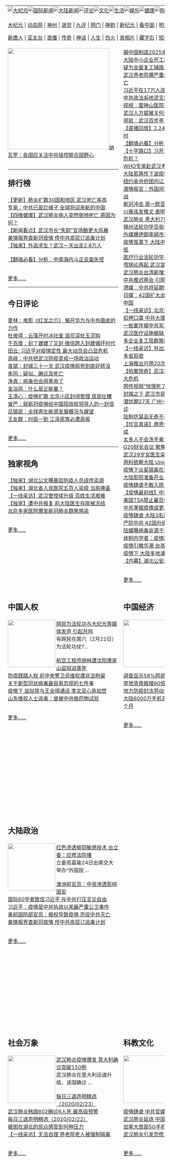 <a name="1" id="1" target="_blank">&nbsp;</a> <span id="1">&nbsp;</span><table border="0"><tr><td colspan="3" VALIGN=TOP nowrap><a href="https://github.com/dmoadz208/djy/blob/master/gb/nsc413.md#1"><img src="https://raw.githubusercontent.com/dmoadz208/www/master/t/djy/1.jpg" title="大纪元"></a><a href="https://github.com/dmoadz208/djy/blob/master/gb/n24hr.md#1"><img src="https://raw.githubusercontent.com/dmoadz208/www/master/t/djy/3.jpg" title="国际新闻"></a><a href="https://github.com/dmoadz208/djy/blob/master/gb/nsc413.md#1"><img src="https://raw.githubusercontent.com/dmoadz208/www/master/t/djy/4.jpg" title="大陆新闻"></a><a href="https://github.com/dmoadz208/djy/blob/master/gb/news392.md#1"><img src="https://raw.githubusercontent.com/dmoadz208/www/master/t/djy/5.jpg" title="评论"></a><a href="https://github.com/dmoadz208/djy/blob/master/gb/news2007.md#1"><img src="https://raw.githubusercontent.com/dmoadz208/www/master/t/djy/6.jpg" title="文化"></a><a href="https://github.com/dmoadz208/djy/blob/master/gb/news2008.md#1"><img src="https://raw.githubusercontent.com/dmoadz208/www/master/t/djy/7.jpg" title="生活"></a><a href="https://github.com/dmoadz208/djy/blob/master/gb/ncyule.md#1"><img src="https://raw.githubusercontent.com/dmoadz208/www/master/t/djy/8.jpg" title="娱乐"></a><a href="https://github.com/dmoadz208/djy/blob/master/gb/nsc1002.md#1"><img src="https://raw.githubusercontent.com/dmoadz208/www/master/t/djy/9.jpg" title="健康"><a href="https://www.youlucky.com"><img src="https://raw.githubusercontent.com/dmoadz208/www/master/t/djy/10.jpg" title="购物"></a><a href="https://donate.epochtimes.com/?utm_medium=epochtimes&utm_source=referral&utm_campaign=donate_button_djyarticleheader"><img src="https://raw.githubusercontent.com/dmoadz208/www/master/t/djy/12.jpg" title="捐款"></a></td></tr><tr><td colspan="3" VALIGN=TOP nowrap><p><a href="https://fg.tz33.ga/hua/7" rel="nofollow">大纪元</a> | <a href="https://fg.tz33.ga/hua/513" rel="nofollow">动态网</a> | <a href="https://git.io/fjHpv" rel="nofollow">神州</a> | <a href="https://fg.tz33.ga/hua/8" rel="nofollow">退党</a> | <a href="https://git.io/fjHpU" rel="nofollow">九评</a> | <a href="https://git.io/fjHpT" rel="nofollow">网门</a> | <a href="https://fg.tz33.ga/hua/4" rel="nofollow">神韵</a> | <a href="https://git.io/fjHpI" rel="nofollow">新纪元</a> | <a href="https://fg.tz33.ga/hua/11" rel="nofollow">看中国</a> | <a href="https://fg.tz33.ga/hua/3" rel="nofollow">明慧网</a> | <a href="https://git.io/fjHpq" rel="nofollow">明慧十方</a> | <a href="https://git.io/fj9lQ" rel="nofollow">明慧焦点</a> | <a href="https://fg.tz33.ga/hua/9" rel="nofollow">希望之声</a> | <a href="https://git.io/fjHpY" rel="nofollow">漫谈党文化</a ></p><p><a href="https://fg.tz33.ga/hua/5" rel="nofollow">新唐人</a> | <a href="https://git.io/JervF" rel="nofollow">亚太台</a> | <a href="https://git.io/fjHpG" rel="nofollow">直播</a> | <a href="https://git.io/fj9lp" rel="nofollow">传奇</a> | <a href="https://git.io/fj9lX" rel="nofollow">神话</a> | <a href="https://git.io/fjHpZ" rel="nofollow">人生</a> | <a href="https://git.io/fjFNJ" rel="nofollow">伪火</a > | <a href="https://git.io/fjHpc" rel="nofollow">真相片</a> | <a href="https://git.io/fj9lK" rel="nofollow">藏字石</a> | <a href="https://git.io/fj9l5" rel="nofollow">短视频</a> | <a href="https://git.io/fjHpW" rel="nofollow">告诉未来</a > | <a href="https://git.io/fjHpl" rel="nofollow">终级目的</a> | <a href="https://git.io/fj9lM" rel="nofollow">中共活摘</a > | <a href="https://git.io/fjHp4" rel="nofollow">风雨天地行</a></p></td></tr>
<tr><td VALIGN=TOP width="355" height="1000"><a href="https://github.com/dmoadz208/djy/blob/master/gb/20/2/24/n11892856.md#1"><img width="320" src="https://i.epochtimes.com/assets/uploads/2020/02/GettyImages-1162193317-320x200.jpg">纳瓦罗：各国应关注中共操控联合国野心</a><br><h2><p><hr><strong>排行榜</strong></p></h2>
<a href="https://github.com/dmoadz208/djy/blob/master/gb/20/1/17/n11801312.md#1">【更新】肺炎扩散30国和地区 武汉死亡率高</a><br>
<a href="https://github.com/dmoadz208/djy/blob/master/gb/20/2/19/n11879930.md#1">专家：中共已是烂摊子 全球将迎来新的中国</a><br>
<a href="https://github.com/dmoadz208/djy/blob/master/gb/20/2/17/n11875760.md#1">【四维健康】武汉肺炎病人突然倒地死亡 原因为何？</a><br>
<a href="https://github.com/dmoadz208/djy/blob/master/gb/20/2/17/n11875895.md#1">【新闻看点】武汉市长“失踪”官场酿更大风暴</a><br>
<a href="https://github.com/dmoadz208/djy/blob/master/gb/20/2/22/n11888161.md#1">美情报界查新冠疫情 传中共高层订逃离计划</a><br>
<a href="https://github.com/dmoadz208/djy/blob/master/gb/20/2/19/n11879658.md#1">【独家】外逃求生？武汉一天出走2.8万人</a><br>
<a href="https://github.com/dmoadz208/djy/blob/master/gb/20/2/17/n11874228.md#1"></a><br>
<a href="https://github.com/dmoadz208/djy/blob/master/gb/20/2/18/n11876712.md#1">【翻墙必看】分析：中南海内斗正全面失控</a><br>
<br><p><a href="https://github.com/dmoadz208/djy/blob/master/gb/nscrw413.md#1">更多......</a></p><hr><h2><p><strong>今日评论</strong></p></h2>
<a href="https://github.com/dmoadz208/djy/blob/master/gb/20/2/24/n11892730.md#1">夏林：电影《红龙之爪》 揭开华为与中共画皮的力作</a><br>
<a href="https://github.com/dmoadz208/djy/blob/master/gb/20/2/24/n11892107.md#1">杜彼得：云落开时冰吐鉴 浪花深处玉沉钩</a><br>
<a href="https://github.com/dmoadz208/djy/blob/master/gb/20/2/24/n11891791.md#1">千百度：封了建建了又封 微信跨入封建循环时代</a><br>
<a href="https://github.com/dmoadz208/djy/blob/master/gb/20/2/24/n11891634.md#1">田云: 习近平对疫情定性 最大动员会凸显危机</a><br>
<a href="https://github.com/dmoadz208/djy/blob/master/gb/20/2/24/n11891392.md#1">高峰：中共把武汉防疫变成一场政治运动</a><br>
<a href="https://github.com/dmoadz208/djy/blob/master/gb/20/2/24/n11891632.md#1">袁斌：封城三十一天 武汉疫情局势到底好转没</a><br>
<a href="https://github.com/dmoadz208/djy/blob/master/gb/20/2/24/n11891030.md#1">朱同：疑似、确诊及死亡</a><br>
<a href="https://github.com/dmoadz208/djy/blob/master/gb/20/2/24/n11890844.md#1">净真：病毒也会闹革命了</a><br>
<a href="https://github.com/dmoadz208/djy/blob/master/gb/20/2/24/n11890736.md#1">金浴凤：什么是正能量？</a><br>
<a href="https://github.com/dmoadz208/djy/blob/master/gb/20/2/23/n11890361.md#1">玉清心：疫情扩散 北京小区封闭管理 居民吐糟</a><br>
<a href="https://github.com/dmoadz208/djy/blob/master/gb/20/2/23/n11890423.md#1">曾严：就新冠疫情给中国现政权领导人的一封信</a><br>
<a href="https://github.com/dmoadz208/djy/blob/master/gb/20/2/24/n11890613.md#1">吕锡民：全球再生能源发展概况与展望</a><br>
<a href="https://github.com/dmoadz208/djy/blob/master/gb/20/2/23/n11890189.md#1">王友群：时辰一到 江泽民等必遭恶报</a><br>
<br><p><a href="https://github.com/dmoadz208/djy/blob/master/gb/news392.md#1">更多......</a></p><hr><h2><p><strong>独家视角</strong></p></h2>
<a href="https://github.com/dmoadz208/djy/blob/master/gb/20/2/22/n11887125.md#1">【独家】湖北公文曝基层防疫人员成传染源</a><br>
<a href="https://github.com/dmoadz208/djy/blob/master/gb/20/2/22/n11888080.md#1">【独家】湖北省人民医院五百人染疫 当局掩盖</a><br>
<a href="https://github.com/dmoadz208/djy/blob/master/gb/20/2/22/n11886970.md#1">【一线采访】武汉管控续升级 百姓生活艰难</a><br>
<a href="https://github.com/dmoadz208/djy/blob/master/gb/20/2/21/n11884783.md#1">【独家】遭中共报复 前大陆医生存款被冻结</a><br>
<a href="https://github.com/dmoadz208/djy/blob/master/gb/20/2/21/n11884463.md#1">北京多家医院爆发新冠肺炎群聚感染</a><br>
<br><p><a href="https://github.com/dmoadz208/djy/blob/master/gb/nf6092.md#1">更多......</a></p>
</td><td VALIGN=TOP width="352">
<a href="https://github.com/dmoadz208/djy/blob/master/gb/20/2/24/n11892146.md#1">揭中国制造2025本质 学者：合法买与非法偷</a><br>
<a href="https://github.com/dmoadz208/djy/blob/master/gb/20/2/24/n11892702.md#1">大陆中小企业开工率不足30% “五难”临头</a><br>
<a href="https://github.com/dmoadz208/djy/blob/master/gb/20/2/24/n11892716.md#1">疑为全面复工铺路 广东等6省下调疫情警报</a><br>
<a href="https://github.com/dmoadz208/djy/blob/master/gb/20/2/24/n11892451.md#1">武汉养老院爆严重疫情 消息指致众多老人死亡</a><br>
<a href="https://github.com/dmoadz208/djy/blob/master/gb/20/2/24/n11892603.md#1">习近平在17万人连线会议上发言有何玄机</a><br>
<a href="https://github.com/dmoadz208/djy/blob/master/gb/20/2/24/n11890720.md#1">中共政法系统谎言露馅 多监狱爆群集性感染</a><br>
<a href="https://github.com/dmoadz208/djy/blob/master/gb/20/2/24/n11892113.md#1">视频：雷神山医院有工人未隔离离开工地</a><br>
<a href="https://github.com/dmoadz208/djy/blob/master/gb/20/2/24/n11891753.md#1">武汉人方斌被关何处？有消息指在武昌监狱</a><br>
<a href="https://github.com/dmoadz208/djy/blob/master/gb/20/2/24/n11892310.md#1">郑岩：武汉百步亭 样本活动与样本遭遇</a><br>
<a href="https://github.com/dmoadz208/djy/blob/master/gb/20/2/24/n11892242.md#1">【直播回放】2.24新肺炎追踪：武汉解封3小时</a><br>
<a href="https://github.com/dmoadz208/djy/blob/master/gb/20/2/24/n11891006.md#1">【翻墙必看】分析：习讲话释放8个重大信息</a><br>
<a href="https://github.com/dmoadz208/djy/blob/master/gb/20/2/24/n11890795.md#1">【十字路口】习开17万人会议 曝疫情内幕与危机？</a><br>
<a href="https://github.com/dmoadz208/djy/blob/master/gb/20/2/24/n11892736.md#1">WHO专家赴武汉考察 没去医院“脏区”</a><br>
<a href="https://github.com/dmoadz208/djy/blob/master/gb/20/2/24/n11892202.md#1">大陆若再传下波疫情 台学者：恐是人类浩劫</a><br>
<a href="https://github.com/dmoadz208/djy/blob/master/gb/20/2/24/n11891235.md#1">纽约亲共侨团内讧 爆出偷渡历史</a><br>
<a href="https://github.com/dmoadz208/djy/blob/master/gb/20/2/24/n11892672.md#1">澳情报官：外国间谍威胁前所未有 程度超冷战</a><br>
<a href="https://github.com/dmoadz208/djy/blob/master/gb/20/2/24/n11892648.md#1">新冠冲击 周一欧亚股哀号 美股开盘大跌</a><br>
<a href="https://github.com/dmoadz208/djy/blob/master/gb/20/2/24/n11891927.md#1">川普连发推文 表明访问印度的高度意愿</a><br>
<a href="https://github.com/dmoadz208/djy/blob/master/gb/20/2/24/n11892166.md#1">武汉肺炎 意大利7死220确诊</a><br>
<a href="https://github.com/dmoadz208/djy/blob/master/gb/20/2/24/n11892086.md#1">锦州法轮功学员张振才被大连监狱迫害致死</a><br>
<a href="https://github.com/dmoadz208/djy/blob/master/gb/20/2/24/n11891996.md#1">外媒爆伊朗库姆市至少50人死于武汉肺炎</a><br>
<a href="https://github.com/dmoadz208/djy/blob/master/gb/20/2/24/n11892057.md#1">疫情笼罩下 大陆中小企业信心指数创历史新低</a><br>
<a href="https://github.com/dmoadz208/djy/blob/master/gb/20/2/20/n11883051.md#1">医疗行业法轮功学员被迫害致死案例（上）</a><br>
<a href="https://github.com/dmoadz208/djy/blob/master/gb/20/2/24/n11891989.md#1">甩锅论再起 武汉宣布解封后突然叫停</a><br>
<a href="https://github.com/dmoadz208/djy/blob/master/gb/20/2/24/n11891893.md#1">武汉肺炎台湾新增2例确诊 为群聚案家人</a><br>
<a href="https://github.com/dmoadz208/djy/blob/master/gb/20/2/24/n11891891.md#1">中共推迟两会 引网民议论</a><br>
<a href="https://github.com/dmoadz208/djy/blob/master/gb/20/2/24/n11891175.md#1">港媒：中共将延期举行博鳌论坛</a><br>
<a href="https://github.com/dmoadz208/djy/blob/master/gb/20/2/24/n11891730.md#1">日媒：42国扩大出口管制 防半导体技术外流中国</a><br>
<a href="https://github.com/dmoadz208/djy/blob/master/gb/20/2/24/n11891627.md#1">【一线采访】北京爆发疫情 实情被掩盖</a><br>
<a href="https://github.com/dmoadz208/djy/blob/master/gb/20/2/24/n11891329.md#1">扣押口罩 中共大理市委书记、正副市长丢官</a><br>
<a href="https://github.com/dmoadz208/djy/blob/master/gb/20/2/24/n11891206.md#1">一桩案件揭中共军方利用美大学进行秘密研究</a><br>
<a href="https://github.com/dmoadz208/djy/blob/master/gb/20/2/24/n11891083.md#1">武汉医疗设施极缺 官员染病没床位终死亡</a><br>
<a href="https://github.com/dmoadz208/djy/blob/master/gb/20/2/24/n11891050.md#1">多企业复工现群聚感染 涉及北京重庆等城市</a><br>
<a href="https://github.com/dmoadz208/djy/blob/master/gb/20/2/24/n11891119.md#1">【一线采访】外出求医无门 湖北肿瘤病患遭多省拒收</a><br>
<a href="https://github.com/dmoadz208/djy/blob/master/gb/20/2/24/n11891298.md#1">上海推出可用20次KN95口罩 专家质疑</a><br>
<a href="https://github.com/dmoadz208/djy/blob/master/gb/20/2/24/n11890587.md#1">【拍案惊奇】武汉封城满月 习承认1949后最大危机</a><br>
<a href="https://github.com/dmoadz208/djy/blob/master/gb/20/2/24/n11890716.md#1">网传视频“快饿死了” 新疆疫情管制被聚焦</a><br>
<a href="https://github.com/dmoadz208/djy/blob/master/gb/20/2/23/n11890584.md#1">封城之下 武汉市民抱怨蔬菜价格高</a><br>
<a href="https://github.com/dmoadz208/djy/blob/master/gb/20/2/24/n11891015.md#1">潜伏期27天 广州一家4口解除隔离14天后确诊</a><br>
<a href="https://github.com/dmoadz208/djy/blob/master/gb/20/2/24/n11890953.md#1">陆制仿冒品无奇不有 纳瓦罗：竟有美国驾照</a><br>
<a href="https://github.com/dmoadz208/djy/blob/master/gb/20/2/23/n11890348.md#1">【珍言真语】商界领袖毛汉：疫情致生意损七成</a><br>
<a href="https://github.com/dmoadz208/djy/blob/master/gb/20/2/17/n11875866.md#1">太多人不会洗手美专家震惊 如何洗才可防疫</a><br>
<a href="https://github.com/dmoadz208/djy/blob/master/gb/20/2/23/n11890400.md#1">G20财长会议 聚焦新冠病毒对经济影响</a><br>
<a href="https://github.com/dmoadz208/djy/blob/master/gb/20/2/23/n11889691.md#1">武汉29岁女医生染疫去世 院方直接火化</a><br>
<a href="https://github.com/dmoadz208/djy/blob/master/gb/20/2/24/n11890618.md#1">原料依赖大陆 Uniqlo、Gap、Nike恐断货</a><br>
<a href="https://github.com/dmoadz208/djy/blob/master/gb/20/2/23/n11890193.md#1">疫情下众星隔离在家练厨艺 陈坤晒系列美食</a><br>
<a href="https://github.com/dmoadz208/djy/blob/master/gb/20/2/23/n11890466.md#1">大陆影院准备开业 网民抗拒聚在一起看电影</a><br>
<a href="https://github.com/dmoadz208/djy/blob/master/gb/20/2/23/n11890373.md#1">疫情肆虐不敢入院 杜雨露因肺癌在家中病逝</a><br>
<a href="https://github.com/dmoadz208/djy/blob/master/gb/20/2/23/n11890458.md#1">【疫情最前线】中共军警抚恤金超医护40倍</a><br>
<a href="https://github.com/dmoadz208/djy/blob/master/gb/20/2/23/n11890500.md#1">美国TSA禁止雇员使用抖音海外版TikTok</a><br>
<a href="https://github.com/dmoadz208/djy/blob/master/gb/20/2/23/n11890388.md#1">中共掌握疫情或更早 武汉官媒旧闻被翻出</a><br>
<a href="https://github.com/dmoadz208/djy/blob/master/gb/20/2/23/n11890371.md#1">疫情肆虐 大陆3名医生同日因染疫去世</a><br>
<a href="https://github.com/dmoadz208/djy/blob/master/gb/20/2/23/n11890362.md#1">严防中共 42国升级管制军用技术出口</a><br>
<a href="https://github.com/dmoadz208/djy/blob/master/gb/20/2/23/n11890306.md#1">陆媒曝病毒非源于华南市场 美参议员要答案</a><br>
<a href="https://github.com/dmoadz208/djy/blob/master/gb/20/2/23/n11890220.md#1">体制内学者：疫情致中国损失逾1.3万亿元</a><br>
<a href="https://github.com/dmoadz208/djy/blob/master/gb/20/2/23/n11890246.md#1">疫情引撤华潮 台高管：工作可再找 命只一条</a><br>
<a href="https://github.com/dmoadz208/djy/blob/master/gb/20/2/23/n11890199.md#1">疫情下 大陆多地涌人潮 扎堆吃喝 不戴口罩</a><br>
<a href="https://github.com/dmoadz208/djy/blob/master/gb/20/2/22/n11888526.md#1">【内幕】湖北公安系统逾千人染疫 多地驰援</a><br>
<br><p><a href="https://github.com/dmoadz208/djy/blob/master/gb/nsc413_2.md#1">更多......</a></p></td><td VALIGN=TOP rowspan=6 width="156" align="middle"><a href="https://git.io/fj9l0" target="_blank"><img width="130" src="https://raw.githubusercontent.com/dmoadz208/www/master/t/djy/gudianwu.jpg" title="神韵古典舞技巧表演" alt="神韵古典舞技巧表演"><br>神韵古典舞表演</a><br><a href="https://git.io/fj9la" target="_blank"><img width="130" src="https://raw.githubusercontent.com/dmoadz208/www/master/t/djy/9ping.jpg" title="九评共产党" alt="九评共产党"><br>九评共产党</a><br><a href="https://git.io/fj9lr" target="_blank"><img width="130" src="https://raw.githubusercontent.com/dmoadz208/www/master/t/djy/communism.jpg" title="共产主义终极目的" alt="共产主义终极目的"><br>共产主义终极目的</a><br><a href="https://git.io/fjFNJ" target="_blank"><img width="130" src="https://raw.githubusercontent.com/dmoadz208/www/master/t/djy/weihuo.jpg" title="中共的伪火骗局"" alt="中共的伪火骗局""><br>中共的伪火骗局"</a><br><a href="https://git.io/fj9lK" target="_blank"><img width="130" src="https://raw.githubusercontent.com/dmoadz208/www/master/t/djy/changzhi.jpg" title="古今奇观-藏字石" alt="古今奇观-藏字石"><br>古今奇观-藏字石</a><br><a href="https://git.io/fj9lP" target="_blank"><img width="130" src="https://raw.githubusercontent.com/dmoadz208/www/master/t/djy/tianan.jpg" title="通往天安门的旅程" alt="通往天安门的旅程"><br>通往天安门的旅程</a><br><a href="https://git.io/fj9lX" target="_blank"><img width="130" src="https://raw.githubusercontent.com/dmoadz208/www/master/t/djy/weilai.jpg" title="未来人的神话" alt="未来人的神话"><br>未来人的神话故事</a><br><a href="https://git.io/fj9l1" target="_blank"><img width="130" src="https://raw.githubusercontent.com/dmoadz208/www/master/t/djy/ji-zy.jpg" title="中共罪恶的活摘" alt="中共罪恶的活摘"><br>中共罪恶的活摘</a><br><a href="https://git.io/fj9lM" target="_blank"><img width="130" src="https://raw.githubusercontent.com/dmoadz208/www/master/t/djy/huozhai.jpg" title="铁证如山" alt="铁证如山"><br>铁证如山</a><br><a href="https://git.io/fj9lD" target="_blank"><img width="130" src="https://raw.githubusercontent.com/dmoadz208/www/master/t/djy/4ke.jpg" title="一家四口死于中共暴政" alt="一家四口死于中共暴政"><br>一家四口死于暴政</a><br><a href="https://git.io/fj9ly" target="_blank"><img width="130" src="https://raw.githubusercontent.com/dmoadz208/www/master/t/djy/jie-di.jpg" title="─弟妹相继死于中共迫害" alt="─弟妹相继死于中共迫害"><br>弟妹相继死于迫害</a><br><a href="https://git.io/fj9lS" target="_blank"><img width="130" src="https://raw.githubusercontent.com/dmoadz208/www/master/t/djy/ma-sj.jpg" title="她们许多已经被中共迫害至死" alt="她们许多已经被中共迫害至死"><br>她们被中共迫害死</a><br><a href="https://git.io/fj9l9" target="_blank"><img width="130" src="https://raw.githubusercontent.com/dmoadz208/www/master/t/djy/shuan-cxl.jpg" title="双城血泪" alt="双城血泪"><br>双城血泪</a><br><a href="https://git.io/fj9lH" target="_blank"><img width="130" src="https://raw.githubusercontent.com/dmoadz208/www/master/t/djy/wu-zbh.jpg" title="震撼人心的无罪辩护" alt="震撼人心的无罪辩护"><br>无罪辩护震撼人心</a><br><a href="https://git.io/fj9lQ" target="_blank"><img width="130" src="https://raw.githubusercontent.com/dmoadz208/www/master/t/djy/6c10-720.jpg" title="从610到720" alt="从610到720"><br>从610到720</a><br><a href="https://git.io/fj9l7" target="_blank"><img width="130" src="https://raw.githubusercontent.com/dmoadz208/www/master/t/djy/xian-z.jpg" title="中共官员的选择" alt="中共官员的选择"><br>中共官员的选择</a><br><a href="https://git.io/fj9l5" target="_blank"><img width="130" src="https://raw.githubusercontent.com/dmoadz208/www/master/t/djy/1400l.jpg" title="剖析1400例" alt="剖析1400例"><br>剖析1400例</a><br><a href="https://git.io/fj9lb" target="_blank"><img width="130" src="https://raw.githubusercontent.com/dmoadz208/www/master/t/djy/425.jpg" title="万人上访真相" alt="万人上访真相"><br>万人上访真相</a><br><a href="https://git.io/fj9lN" target="_blank"><img width="130" src="https://raw.githubusercontent.com/dmoadz208/www/master/t/djy/qing-h.jpg" title="被中共迫害的清华学子" alt="被中共迫害的清华学子"><br>被迫害的清华学子</a><br><a href="https://git.io/fj9lx" target="_blank"><img width="130" src="https://raw.githubusercontent.com/dmoadz208/www/master/t/djy/jian-z513.jpg" title="见证513" alt="见证513"><br>见证513</a><br><a href="https://git.io/fj9lp" target="_blank"><img width="130" src="https://raw.githubusercontent.com/dmoadz208/www/master/t/djy/gongfu.jpg" title="功夫 寻道" alt="功夫 寻道"><br>功夫 寻道</a><br><a href="https://git.io/fj9lh" target="_blank"><img width="130" src="https://raw.githubusercontent.com/dmoadz208/www/master/t/djy/guangguimian.jpg" title="歌唱家人生奇迹" alt="歌唱家人生奇迹"><br>歌唱家的人生奇迹</a><br><a href="https://git.io/fj9lj" target="_blank"><img width="130" src="https://raw.githubusercontent.com/dmoadz208/www/master/t/djy/ming-jjy.jpg" title="名校精英的选择" alt="名校精英的选择"><br>名校精英的选择</a><br><a href="https://git.io/fj98e" target="_blank"><img width="130" src="https://raw.githubusercontent.com/dmoadz208/www/master/t/djy/yin-lj.jpg" title="音乐之家的故事" alt="音乐之家的故事"><br>音乐之家的故事</a><br><a href="https://git.io/fj98v" target="_blank"><img width="130" src="https://raw.githubusercontent.com/dmoadz208/www/master/t/djy/ming-hsf.jpg" title="平凡中的不平凡" alt="平凡中的不平凡"><br>平凡中的不平凡</a><br><a href="https://github.com/dmoadz208/djy/blob/master/gb/13/9/29/n3974789.md?dfh#1" target="_blank"><img width="128" src="https://raw.githubusercontent.com/dmoadz208/www/master/t/130/nizhibeituolanlao.jpg" title="善良女士被投男牢"  alt="善良女士被投男牢"><br>善良女士被投男牢</a><br><a href="https://github.com/dmoadz208/djy/blob/master/gb/16/3/16/n4663449.md?dfh#1" target="_blank"><img width="128" src="https://raw.githubusercontent.com/dmoadz208/www/master/t/130/huozhai1.jpg" title="警卫目击中共活摘"  alt="警卫目击中共活摘"><br>警卫目击中共活摘</a><br><a href="https://github.com/dmoadz208/djy/blob/master/gb/10/11/7/n3077476.md?dfh#1" target="_blank"><img width="128" src="https://raw.githubusercontent.com/dmoadz208/www/master/t/130/motoumks.jpg" title="马克思的成魔之路"  alt="马克思的成魔之路"><br>马克思的成魔之路</a><br><a href="https://github.com/dmoadz208/djy/blob/master/gb/18/12/9/n10900044.md?dfh#1" target="_blank"><img width="128" src="https://raw.githubusercontent.com/dmoadz208/www/master/t/130/konggaojm.jpg" title="303万人的举报"  alt="303万人的举报"><br>303万人的举报</a><br><a href="https://github.com/dmoadz208/djy/blob/master/gb/8/12/18/n2367165.md?dfh#1" target="_blank"><img width="128" src="https://raw.githubusercontent.com/dmoadz208/www/master/t/130/lianganduibi.jpg" title="海峡两岸强烈反差"  alt="海峡两岸强烈反差"><br>海峡两岸强烈反差</a><br><a href="https://github.com/dmoadz208/djy/blob/master/gb/18/10/27/n10812623.md?dfh#1" target="_blank"><img width="128" src="https://raw.githubusercontent.com/dmoadz208/www/master/t/130/yindu.jpg" title="印度媒体报道东方"  alt="印度媒体报道东方"><br>印度媒体报道东方</a><br><a href="https://github.com/dmoadz208/djy/blob/master/gb/18/6/9/n10469652.md?dfh#1" target="_blank"><img width="128" src="https://raw.githubusercontent.com/dmoadz208/www/master/t/130/xuejiao.jpg" title="不一样的海外校园"  alt="不一样的海外校园"><br>不一样的海外校园</a><br>
<tr><td VALIGN=TOP width="355"><h2><p><strong>中国人权</strong></p></h2><a href="https://github.com/dmoadz208/djy/blob/master/gb/20/2/23/n11889143.md#1"><img width="150" align ="left" src="https://i.epochtimes.com/assets/uploads/2020/02/DON_4188-17-150x120.jpg"></a><a href="https://github.com/dmoadz208/djy/blob/master/gb/20/2/23/n11889143.md#1">网民为法轮功与大纪元等媒体发声 引起共鸣</a><br>有网民在周六（2月22日）为法轮功仗?...<br><br><a href="https://github.com/dmoadz208/djy/blob/master/gb/20/2/22/n11888407.md#1">航空工程师胡林遭沈阳康家山监狱迫害死</a><br><a href="https://github.com/dmoadz208/djy/blob/master/gb/20/2/22/n11887653.md#1">防疫践踏人权 前中央警卫员维权遭非法拘留</a><br><a href="https://github.com/dmoadz208/djy/blob/master/gb/20/2/21/n11886753.md#1">关于新型冠状病毒最容易忽视的七件事</a><br><a href="https://github.com/dmoadz208/djy/blob/master/gb/20/2/21/n11886412.md#1">疫情下 监狱禁与王全璋通话 李文足心急如焚</a><br><a href="https://github.com/dmoadz208/djy/blob/master/gb/20/2/21/n11884557.md#1">山东维权人士逃美：曾被中共做药物试验</a><br><br><p><a href="https://github.com/dmoadz208/djy/blob/master/gb/ncid278.md#1">更多......</a></p></td><td VALIGN=TOP width="352"><h2><p><strong>中国经济</strong></p></h2><a href="https://github.com/dmoadz208/djy/blob/master/gb/20/2/23/n11890255.md#1"><img width="150" align ="left" src="https://i.epochtimes.com/assets/uploads/2016/03/1408220138272663-150x120.jpg"></a><a href="https://github.com/dmoadz208/djy/blob/master/gb/20/2/23/n11890255.md#1">疫情冲击 银行若不快行动 百万中企恐将倒闭</a><br>新冠病毒危机给中国产业带来严重冲击 ...<br><br><a href="https://github.com/dmoadz208/djy/blob/master/gb/20/2/23/n11889343.md#1">传苹果推迟廉价版发布 富士康高奖励招工</a><br><a href="https://github.com/dmoadz208/djy/blob/master/gb/20/2/23/n11888866.md#1">调查显示58%网民仍未复工 复工企业复产难</a><br><a href="https://github.com/dmoadz208/djy/blob/master/gb/20/2/22/n11888493.md#1">草地贪夜蛾增90倍袭大陆 威胁1亿亩农田</a><br><a href="https://github.com/dmoadz208/djy/blob/master/gb/20/2/22/n11888213.md#1">地方防疫封冻劳动力 中国复工情况不佳</a><br><a href="https://github.com/dmoadz208/djy/blob/master/gb/20/2/22/n11887539.md#1">大陆6000万手机滞销 渠道商：最多只能撑3个月</a><br><br><p><a href="https://github.com/dmoadz208/djy/blob/master/gb/ncid283.md#1">更多......</a></p></td></tr><tr><td VALIGN=TOP width="355"><h2><p><strong>大陆政治</strong></p></h2><a href="https://github.com/dmoadz208/djy/blob/master/gb/20/2/24/n11892337.md#1"><img width="150" align ="left" src="https://i.epochtimes.com/assets/uploads/2020/02/2a7d4209a4f659f87121e1f0d1d3f070-150x120.jpg"></a><a href="https://github.com/dmoadz208/djy/blob/master/gb/20/2/24/n11892337.md#1">红色渗透偷窃敏感技术 台立委：应修法防堵</a><br>立委高嘉瑜24日出席交大举办“外国投 ...<br><br><a href="https://github.com/dmoadz208/djy/blob/master/gb/20/2/24/n11892279.md#1">澳洲前官员：中资渗透影响国安</a><br><a href="https://github.com/dmoadz208/djy/blob/master/gb/20/2/23/n11890021.md#1">国际60学者致信习近平 斥中共打压言论自由</a><br><a href="https://github.com/dmoadz208/djy/blob/master/gb/20/2/23/n11889921.md#1">习近平：疫情是中共执政以来最严重公卫事件</a><br><a href="https://github.com/dmoadz208/djy/blob/master/gb/20/2/23/n11889092.md#1">美前国防部官员：极权导致疫情 恐促中共灭亡</a><br><a href="https://github.com/dmoadz208/djy/blob/master/gb/20/2/22/n11888161.md#1">美情报界查新冠疫情 传中共高层订逃离计划</a><br><br><p><a href="https://github.com/dmoadz208/djy/blob/master/gb/ncid277.md#1">更多......</a></p></td><td VALIGN=TOP width="352"></td></tr><tr><td VALIGN=TOP width="355"><h2><p><strong>社会万象</strong></p></h2><a href="https://github.com/dmoadz208/djy/blob/master/gb/20/2/23/n11889926.md#1"><img width="150" align ="left" src="https://i.epochtimes.com/assets/uploads/2020/02/GettyImages-1202372962-150x120.jpg"></a><a href="https://github.com/dmoadz208/djy/blob/master/gb/20/2/23/n11889926.md#1">武汉肺炎疫情爆发 意大利确诊突破150例</a><br>武汉肺炎在意大利迅速升级，该国确诊 ...<br><br><a href="https://github.com/dmoadz208/djy/blob/master/gb/20/2/24/n11890908.md#1">每日三退声明精选（2020/02/23）</a><br><a href="https://github.com/dmoadz208/djy/blob/master/gb/20/2/23/n11889715.md#1">武汉肺炎韩国602确诊6人死 最高级预警</a><br><a href="https://github.com/dmoadz208/djy/blob/master/gb/20/2/23/n11889489.md#1">每日三退声明精选（2020/02/22）</a><br><a href="https://github.com/dmoadz208/djy/blob/master/gb/20/2/22/n11888263.md#1">被困在湖北的民众感受到何种压力</a><br><a href="https://github.com/dmoadz208/djy/blob/master/gb/20/2/22/n11887954.md#1">【一线采访】无法自理 养老院老人被强制隔离</a><br><br><p><a href="https://github.com/dmoadz208/djy/blob/master/gb/ncid282.md#1">更多......</a></p></td><td VALIGN=TOP width="352"><h2><p><strong>科教文化</strong></p></h2><a href="https://github.com/dmoadz208/djy/blob/master/gb/20/2/21/n11884340.md#1"><img width="150" align ="left" src="https://i.epochtimes.com/assets/uploads/2017/06/liuyifei-150x120.jpg"></a><a href="https://github.com/dmoadz208/djy/blob/master/gb/20/2/21/n11884340.md#1">《花木兰》上映在即 美国影协评级PG-13</a><br>由刘亦菲主演并即将在美国上映的迪士 ...<br><br><a href="https://github.com/dmoadz208/djy/blob/master/gb/20/2/20/n11883598.md#1">TikTok疯传挑战游戏 致多名青少年伤亡</a><br><a href="https://github.com/dmoadz208/djy/blob/master/gb/20/2/19/n11879229.md#1">疫情肆虐 中共官媒连出假新闻 压制民声</a><br><a href="https://github.com/dmoadz208/djy/blob/master/gb/20/2/18/n11877750.md#1">武汉肺炎延烧 中国学生无法参加SAT等考试</a><br><a href="https://github.com/dmoadz208/djy/blob/master/gb/20/2/12/n11864631.md#1">加拿大首部5G手机下月问世</a><br><a href="https://github.com/dmoadz208/djy/blob/master/gb/20/2/11/n11861352.md#1">武汉肺炎引发恐慌 蝙蝠餐在印尼仍热卖</a><br><br><p><a href="https://github.com/dmoadz208/djy/blob/master/gb/ncid281.md#1">更多......</a></p></td></tr><tr><td VALIGN=TOP width="355"><h2><p><strong>网闻禁闻</strong></p></h2><a href="https://github.com/dmoadz208/djy/blob/master/gb/20/2/22/n11888077.md#1"><img width="150" align ="left" src="https://i.epochtimes.com/assets/uploads/2020/02/92989de037490244976c8bfa07be63a2-1-150x120.jpg"></a><a href="https://github.com/dmoadz208/djy/blob/master/gb/20/2/22/n11888077.md#1">中共征游轮让医护入驻 恐重演钻石公主号悲剧</a><br>钻石公主邮轮意外成为新冠疫情交叉感 ...<br><br><a href="https://github.com/dmoadz208/djy/blob/master/gb/20/2/21/n11886380.md#1">WHO国际小组明日前往武汉 含美国专家</a><br><a href="https://github.com/dmoadz208/djy/blob/master/gb/20/2/21/n11884970.md#1">为何武汉病毒实验室无法平息阴谋论？</a><br><a href="https://github.com/dmoadz208/djy/blob/master/gb/20/2/19/n11881340.md#1">卢比奥：新冠疫情证明中共担不了全球角色</a><br><a href="https://github.com/dmoadz208/djy/blob/master/gb/20/2/18/n11878212.md#1">瑞德西韦在华临床试验缺合格患者 进展缓慢</a><br><a href="https://github.com/dmoadz208/djy/blob/master/gb/20/2/17/n11876025.md#1">美医院现口罩荒 医疗供应链依赖中国引警讯</a><br><br><p><a href="https://github.com/dmoadz208/djy/blob/master/gb/ncid2420.md#1">更多......</a></p></td><td VALIGN=TOP width="352"><h2><p><strong>群体事件</strong></p></h2><a href="https://github.com/dmoadz208/djy/blob/master/gb/20/2/21/n11886708.md#1"><img width="150" align ="left" src="https://i.epochtimes.com/assets/uploads/2020/02/2-25-150x120.jpg"></a><a href="https://github.com/dmoadz208/djy/blob/master/gb/20/2/21/n11886708.md#1">非常时期 江西上千民众聚集市政府讨血汗钱</a><br>2月20日、21日，上千名罗氏百姓金行?...<br><br><a href="https://github.com/dmoadz208/djy/blob/master/gb/20/2/21/n11886401.md#1">外媒：不要让中共主导UN机构 世卫是警讯</a><br><a href="https://github.com/dmoadz208/djy/blob/master/gb/20/2/13/n11866800.md#1">防武汉肺炎 航空公司停飞中国 一文看懂</a><br><a href="https://github.com/dmoadz208/djy/blob/master/gb/20/2/21/n11886244.md#1">武汉肺炎 以色列境内首例确诊</a><br><a href="https://github.com/dmoadz208/djy/blob/master/gb/20/2/21/n11886151.md#1">【快讯】武汉肺炎 黎巴嫩确诊首例</a><br><a href="https://github.com/dmoadz208/djy/blob/master/gb/20/2/21/n11885880.md#1">武汉肺炎 伊朗新增13例确诊 其中2死</a><br><br><p><a href="https://github.com/dmoadz208/djy/blob/master/gb/ncid279.md#1">更多......</a></p></td></tr>
<tr><td VALIGN=TOP width="355"><h2><p><strong>九评共产党</strong></p></h2><a href="https://github.com/dmoadz208/djy/blob/master/gb/4/11/19/n722529.md#1" target="_blank">【一】评共产党是什么</a><br><a href="https://github.com/dmoadz208/djy/blob/master/gb/4/11/21/n723946.md#1" target="_blank">【二】评中国共产党是怎样起家的</a><br><a href="https://github.com/dmoadz208/djy/blob/master/gb/4/11/23/n725597.md#1" target="_blank">【三】评中国共产党的暴政</a><br><a href="https://github.com/dmoadz208/djy/blob/master/gb/4/11/25/n727814.md#1" target="_blank">【四】评共产党是反宇宙的力量</a><br><a href="https://github.com/dmoadz208/djy/blob/master/gb/4/11/27/n730058.md#1" target="_blank">【五】评江泽民与中共相互利用迫害法轮功</a><br><a href="https://github.com/dmoadz208/djy/blob/master/gb/4/11/29/n731667.md#1" target="_blank">【六】评中国共产党破坏民族文化</a><br><a href="https://github.com/dmoadz208/djy/blob/master/gb/4/12/1/n733806.md#1" target="_blank">【七】评中国共产党的杀人历史</a><br><a href="https://github.com/dmoadz208/djy/blob/master/gb/4/12/3/n735942.md#1" target="_blank">【八】评中国共产党的邪教本质</a><br><a href="https://github.com/dmoadz208/djy/blob/master/gb/4/12/4/n737542.md#1" target="_blank">【九】评中国共产党的流氓本性</a></td><td VALIGN=TOP width="352"><h2><p><strong>三退大潮</strong></p></h2><strong>退出中共党、团、队总人数:

```diff
- 共 351,698,759 人
```
</strong>
<a href="https://github.com/dmoadz208/djy/blob/master/gb/20/2/17/n11875621.md#1">郑一见：从自焚谎言到武汉封城</a><br>
<a href="https://github.com/dmoadz208/djy/blob/master/gb/20/2/20/n11884306.md#1">【退党中心特稿】中共祸害广 国人快“三退”</a><br>
<br><p><a href="https://github.com/dmoadz208/djy/blob/master/gb/nf3046.md#1">更多......</a></p></td></tr></table><h4>手机上长按并复制下列链接或二维码分享本文章：</h4>https://github.com/dmoadz208/djy/blob/master/gb/nsc413.md#1<br><a href="https://github.com/dmoadz208/djy/blob/master/gb/nsc413.md#1"><img src="http://d1p1.ip.zn2.us/v.php?action=qrcode&url=https://github.com/dmoadz208/djy/blob/master/gb/nsc413.md%231" title="分享本文章"></a><br>原文地址： <a href="https://www.epochtimes.com/gb/nsc413.htm">https://www.epochtimes.com/gb/nsc413.htm</a>    （国内需<a href="https://git.io/JesJV">下载翻墙软件</a>才能访问）
